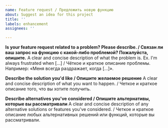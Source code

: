 ```yaml
---
name: Feature request / Предложить новую функцию
about: Suggest an idea for this project
title: ''
labels: enhancement
assignees: ''

---
```


**Is your feature request related to a problem? Please describe. / Связан ли ваш запрос на функцию с какой-либо проблемой? Пожалуйста, опишите.**
A clear and concise description of what the problem is. Ex. I'm always frustrated when [...] / Чёткое и краткое описание проблемы. Например: «Меня всегда раздражает, когда [...]».

**Describe the solution you'd like / Опишите желаемое решение**
A clear and concise description of what you want to happen. / Четкое и краткое описание того, что вы хотите получить.

**Describe alternatives you've considered / Опишите альтернативы, которые вы рассматривали**
A clear and concise description of any alternative solutions or features you've considered. / Четкое и краткое описание любых альтернативных решений или функций, которые вы рассматривали.

